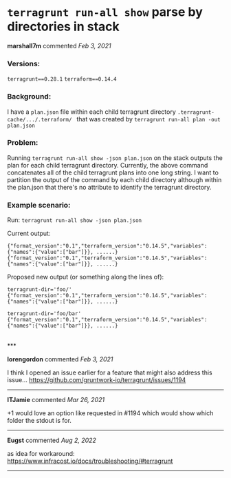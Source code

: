 # `terragrunt run-all show` parse by directories in stack

**marshall7m** commented *Feb 3, 2021*

### Versions:
`terragrunt==0.28.1`
`terraform==0.14.4`

### Background:

I have a `plan.json` file within each child terragrunt directory `.terragrunt-cache/.../.terraform/ ` that was created by `terragrunt run-all plan -out plan.json`

### Problem:
Running `terragrunt run-all show -json plan.json` on the stack outputs the plan for each child terragrunt directory. Currently, the above command concatenates all of the child terragrunt plans into one long string. I want to partition the output of the command by each child directory although within the plan.json that there's no attribute to identify the terragrunt directory.  

### Example scenario:

Run: `terragrunt run-all show -json plan.json`

Current output:
```
{"format_version":"0.1","terraform_version":"0.14.5","variables":{"names":{"value":["bar"]}}, ......}
{"format_version":"0.1","terraform_version":"0.14.5","variables":{"names":{"value":["bar"]}}, ......}
```

Proposed new output (or something along the lines of):
```
terragrunt-dir='foo/'
{"format_version":"0.1","terraform_version":"0.14.5","variables":{"names":{"value":["bar"]}}, ......}

terragrunt-dir='foo/bar'
{"format_version":"0.1","terraform_version":"0.14.5","variables":{"names":{"value":["bar"]}}, ......}
```




<br />
***


**lorengordon** commented *Feb 3, 2021*

I think I opened an issue earlier for a feature that might also address this issue... https://github.com/gruntwork-io/terragrunt/issues/1194
***

**ITJamie** commented *Mar 26, 2021*

+1 would love an option like requested in #1194 which would show which folder the stdout is for.
***

**Eugst** commented *Aug 2, 2022*

as idea for workaround: https://www.infracost.io/docs/troubleshooting/#terragrunt
***

